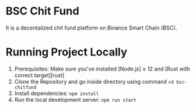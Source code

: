 # BSC Chit Fund

It is a decentalized chit fund platform on Binance Smart Chain (BSC).

# Running Project Locally

1. Prerequisites: Make sure you've installed [Node.js] ≥ 12 and [Rust with correct target][rust]
2. Clone the Repository and go inside directory using command `cd bsc-chitfund`
3. Install dependencies: `npm install`
4. Run the local development server: `npm run start`
